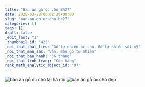 ```yaml
---
title: "Bàn ăn gỗ óc chó BA27"
date: 2025-03-28T06:02:39+00:00
slug: "ban-an-go-oc-cho-ba27"
categories: []
tags: []
draft: false
_edit_last: "1"
_thumbnail_id: "425"
_noi_that_chat_lieu: "Gỗ tự nhiên óc chó, Gỗ tự nhiên sồi mỹ"
_noi_that_mau_sac: "Vân, màu gỗ tự nhiên"
_noi_that_bao_hanh: "36 tháng"
_noi_that_tinh_trang: "Còn hàng"
rank_math_analytic_object_id: "97"
---
```

![bàn ăn gỗ óc chó tại hà nội](/img/ban-an/ba27/ban-an-go-oc-cho-ba27-1.webp)
![bàn ăn gỗ óc chó đẹp](/img/ban-an/ba27/ban-an-go-oc-cho-ba27-2.webp)